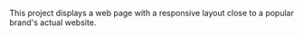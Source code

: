 This project displays a web page with a responsive layout close to a popular brand's actual website.
